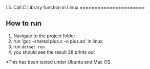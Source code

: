 ﻿15. Call C Library function in Linux
======================

## How to run

1. Navigate to the project folder
2. run 'gcc -shared plus.c -o plus.so' in linux
3. run `dotnet run`
4. you should see the result 38 prints out

*This has been tested under Ubuntu and Mac OS

